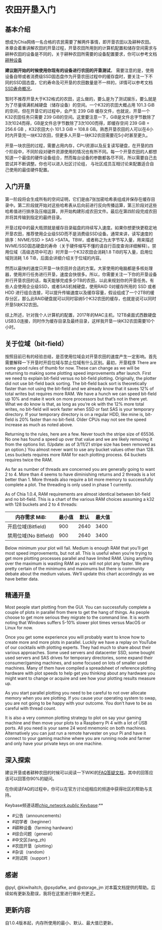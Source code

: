 # 农田开垦入门
## 基本介绍
想成为Chia网络一名合格的农民需要了解两件事情，即开垦农田以及耕种农田。本章会着重讲解农田的开垦过程，开垦农田所用到的计算机配置和储存空间需求与耕种农田的设备是不同的，关于耕种农田所需要的设备配置要求，你可以参考文档[耕种设备](Reference-Farming-Hardware)


**建议刚开始的时候使用你现有的设备进行农田的开垦测试**， 需要注意的是，使用设备自带或者消费级SSD固态盘作为开垦农田过程中的缓存盘时，要关注一下不同的SSD固态盘，它的寿命及可开垦的农田数量是不一样的，详情可以参考文档[SSD寿命概况](SSD-Endurance)。

暂时不推荐开垦大于K32格式的农田，这么做的，要么是为了测试娱乐，要么就是为了尽量填满机械硬盘（储存设备）的空间。一个K32的农田大概占用 101.3 GiB的空间，但在开垦它的过程中，会产生 239 GiB 缓存文件，也就说，开垦一个K32农田任务只需要 239 GiB的空间。这里要注意一下，GiB是文件总字节数除了3次1024而得，GB是文件总字节数除了3次1000而得，即缓存空间 239 GiB = 256.6 GB ，K32农田大小 101.3 GiB = 108.8 GB。熟悉开垦农田的人可以在4小时内开垦完一块K32农田，但更多人开垦一块K32农田需要花5小时甚至更久。

开垦一块农田的过程，需要占用内存，CPU资源以及反复读写硬盘，在开垦的四个阶段中，不同阶段对硬件资源使用的情况也有所不同。每一个开垦农田的人都想知道一个最佳的硬件设备组合，然而每台设备的参数都各尽不同，所以需要自己去尝试并不断调整。你也可以进入社区讨论组， 与社区成员互相讨论来配置适合自己使用的最佳硬件配置。

## 入门开垦
第一阶段将会生成所有的空间证明，它们是由7张加密哈希表组成并保存在缓存目录中。第二阶段就开始对这些哈希表从后向前进行反向传播运算，第三阶段对这些哈希值进行排序及压缩运算，并开始构建形成农田文件。最后在第四阶段完成农田并将其传输到指定的最终目录。

开垦过程中的最大瓶颈就是缓存目录磁盘的持续写入速度。如果你想更快更稳定地开垦农田，推荐使用企业级SSD而不是消费级SSD设备。通常来讲，读写速度的排序：NVME/SSD > SAS >SATA。TBW，或者称之为太字节写入量，用来描述NVME/SSD固态硬盘的寿命（关于硬件缩写不懂的请自行百度查询详细解释）。禁用位域（高级选项中可选）时开垦一个K32农田会消耗1.8 TiB的写入量，启用位域则消耗 1.6 TiB，后面会详细介绍关于位域的内容。

然而以最快的速度只开垦一块农田并合适的方案。大家使用的电脑都是多核处理器，使用并行任务进行开垦，速度会快很多。所以，你需要关注一下你的开垦设备并行开垦农田的话，每天能够完成多少TB的农田，以此来规划你的开垦任务。有些人会使用企业级SSD，或者SAS机械硬盘，使用RAID 0对缓存所用的 SSD 或者 HDD 进行组合连接，可以提升传输速度以及缓存容量，假设组成了一个2TB的缓存分区，那么此RAID硬盘就可以同时容纳5个K32农田的缓存，也就是说可以同时开垦5块K32农田。

综上所述，针对我个人计算机的配置，2017年的MAC主机，12TB桌面式西数硬盘USB3.0连接，同时作为缓存目录及最终目录，这样我开垦一块K32农田需要10个小时。

## 关于位域（bit-field）
按照目前已有的经验总结，是否使用位域会对开垦农田的速度产生一定影响。首先需要解释一下开垦时开启位域与禁止位域有什么区别。最初，开垦程序
There are some good rules of thumb for now. These can change as we will be returning to making some plotting speed improvements after launch. First we need to explain bit-field versus no bit-field plotting. Originally, the plotter did not use bit-field back sorting. The bit-field back sort is theoretically faster than not using the bit-field and we already know that it saves 12% of total writes but requires more RAM. We have a hunch we can speed bit-field up 10% and make it work on more processors but that’s not in there yet. What we do know is that, as long as you’re ok with the 12% more total writes, no bit-field will work faster when SSD or fast SAS is your temporary directory. If your temporary directory is on a regular HDD, like mine is, bit-field is 20% faster than no bit-field. Older CPUs may not see the speed increase as much as noted above.

Returning to the rules, here are a few. Never touch the stripe size of 65536. No one has found a speed up over that value and we are likely removing it from the options list. (Update: as of 3/11/21 stripe size has been removed as an option.) You almost never want to use any bucket values other than 128. Less buckets requires more RAM for each plotting process. 64 buckets requires twice the RAM.

As far as number of threads are concerned you are generally going to want 2 to 4. More than 4 seems to have diminishing returns and 2 threads is a lot better than 1. More threads also require a bit more memory to successfully complete a plot. The threading is only used in phase 1 currently.

As of Chia 1.0.4, RAM requirements are almost identical between bit-field and no bit-field. This is a chart of the various RAM choices assuming a k32 with 128 buckets and 2 to 4 threads:

| 内存需求 MiB: |	 最小值 | 默认 	| 最大值 |
| ---- |	 ---- |	 ---- |	 ---- |
|开启位域(Bitfield)|	900|	2640|	3400|
|禁用位域(No Bitfield)	|900	|2640	|3400|


Below minimum your plot will fail. Medium is enough RAM that you’ll get most speed improvements, but not all. This is useful when you’re trying to get more plotting processes parallel and have limited RAM. Using anything over the maximum is wasting RAM as you will not plot any faster. We are pretty certain of the minimums and maximums but there is community debate about the medium values. We’ll update this chart accordingly as we have better data.

## 精通开垦
Most people start plotting from the GUI. You can successfully complete a couple of plots in parallel from there to get the hang of things. As people choose to get more serious they migrate to the command line. It is worth noting that Windows suffers 5-10% slower plot times versus MacOS or Linux for now.

Once you get some experience you will probably want to know how to create more and more plots in parallel. Luckily we have a replay on YouTube of our cocktails with plotting experts. They had much to share about their various approaches. Some used servers and datacenter SSD, some bought used servers and SAS drives for temporary directories, some expand their consumer/gaming machines, and some focused on lots of smaller used machines. Many of them have compiled a spreadsheet of reference plotting hardware with plot speeds to help get you thinking about any hardware you might want to change or acquire and see how your plotting results measure up.

As you start parallel plotting you need to be careful to not over allocate memory when you are plotting. If you cause your operating system to swap, you are not going to be happy with your outcome. You don’t have to be as careful with thread count.

It is also a very common plotting strategy to plot on say your gaming machine and then move your plots to a Raspberry Pi 4 with a lot of USB ports. All you need is your same 24 word mnemonic on both machines. Alternatively you can just run a remote harvester on your Pi and have it connect to your gaming machine where you are running node and farmer and only have your private keys on one machine.

## 深入探索
建议开垦或者耕种农田的时候可以阅读一下WIKI的[FAQ答疑文档](FAQ)，其中的回答应该可以回答你90%的疑问。

在你阅读FAQ的过程中，你可以在官方讨论组相应的频道中获得社区的帮助与支持。

Keybase频道话题[_chia_network.public_ Keybase](https://keybase.io/team/chia_network.public):**

* \#公告（announcements）
* \#初学者（beginner）
* \#耕种设备（farming hardware）
* \#综合问题（general）
* \#中文区(lang_zh)
* \#农田开垦（plotting）
* \#杂谈（random） 
* \#测试网（support ）


## 感谢
@pyl, @kiwihaitch, @psydafke, and @storage_jm 对本篇文档提供的帮助。后续如有更新及勘误，我将在这里进行做补充更正。

## 更新内容
自1.0.4版本起，内存所使用的最小、默认、最大值已更新。